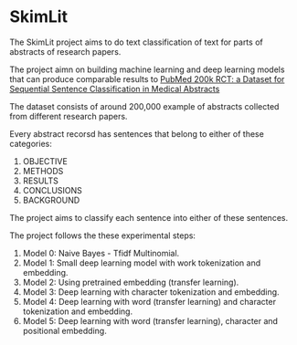 # SkimLit

The SkimLit project aims to do text classification of text for parts of abstracts of research papers.

The project aimn on building machine learning and deep learning models that can produce comparable results to [PubMed 200k RCT: a Dataset for Sequential Sentence Classification in Medical Abstracts](https://arxiv.org/abs/1710.06071) 


The dataset consists of around 200,000 example of abstracts collected from different research papers. 

Every abstract recorsd has sentences that belong to either of these categories:

1. OBJECTIVE
2. METHODS
3. RESULTS
4. CONCLUSIONS
5. BACKGROUND

The project aims to classify each sentence into either of these sentences.


The project follows the these experimental steps:

1. Model 0: Naive Bayes - Tfidf Multinomial.
2. Model 1: Small deep learning model with work tokenization and embedding.
3. Model 2: Using pretrained embedding (transfer learning).
4. Model 3: Deep learning with character tokenization and embedding.
4. Model 4: Deep learning with word (transfer learning) and character tokenization and embedding.
5. Model 5: Deep learning with word (transfer learning), character and positional embedding.

